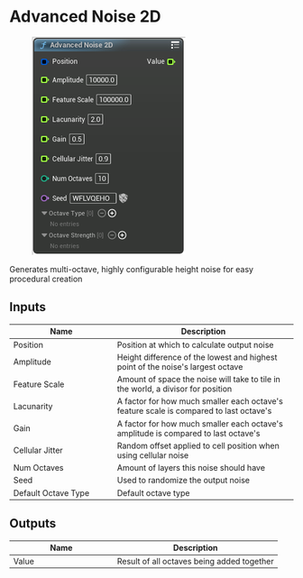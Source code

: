 # Advanced Noise 2D

<div align="left" data-full-width="false"><figure><img src="../../../.gitbook/assets/advanced_noise_2d.png" alt=""><figcaption></figcaption></figure></div>

Generates multi-octave, highly configurable height noise for easy procedural creation

## Inputs

<table><thead><tr><th width="170">Name</th><th>Description</th></tr></thead><tbody><tr><td>Position</td><td>Position at which to calculate output noise</td></tr><tr><td>Amplitude</td><td>Height difference of the lowest and highest point of the noise's largest octave</td></tr><tr><td>Feature Scale</td><td>Amount of space the noise will take to tile in the world, a divisor for position</td></tr><tr><td>Lacunarity</td><td>A factor for how much smaller each octave's feature scale is compared to last octave's</td></tr><tr><td>Gain</td><td>A factor for how much smaller each octave's amplitude is compared to last octave's</td></tr><tr><td>Cellular Jitter</td><td>Random offset applied to cell position when using cellular noise</td></tr><tr><td>Num Octaves</td><td>Amount of layers this noise should have</td></tr><tr><td>Seed</td><td>Used to randomize the output noise</td></tr><tr><td>Default Octave Type</td><td>Default octave type</td></tr></tbody></table>

## Outputs

<table><thead><tr><th width="170">Name</th><th>Description</th></tr></thead><tbody><tr><td>Value</td><td>Result of all octaves being added together</td></tr></tbody></table>

